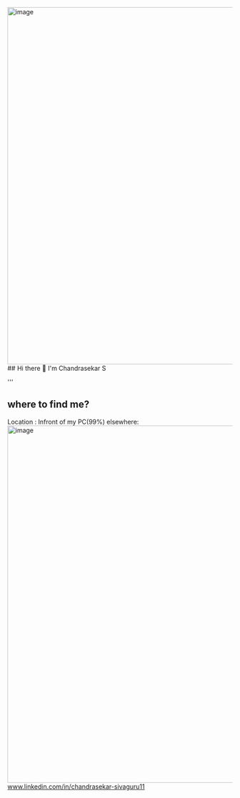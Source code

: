 <img width="800" height="800" alt="image" src="https://github.com/user-attachments/assets/56aceb0a-43da-4f8c-94b9-4949ef1bbd55" />## Hi there 👋
I'm Chandrasekar S 



'''
## where to find me?
Location : Infront of my PC(99%)
elsewhere:
<img width="800" height="800" alt="image" src="https://github.com/user-attachments/assets/ca3b0d61-971a-400b-bcbb-a644eb5017e8" /> www.linkedin.com/in/chandrasekar-sivaguru11


<!--
**ChandrasekarS22008273/ChandrasekarS22008273** is a ✨ _special_ ✨ repository because its `README.md` (this file) appears on your GitHub profile.

Here are some ideas to get you started:

- 🔭 I’m currently working on ...
- 🌱 I’m currently learning ...
- 👯 I’m looking to collaborate on ...
- 🤔 I’m looking for help with ...
- 💬 Ask me about ...
- 📫 How to reach me: ...
- 😄 Pronouns: ...
- ⚡ Fun fact: ...
-->
